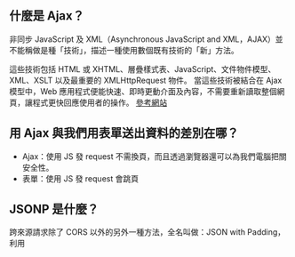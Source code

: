 ## 什麼是 Ajax？
非同步 JavaScript 及 XML（Asynchronous JavaScript and XML，AJAX）並不能稱做是種「技術」，描述一種使用數個既有技術的「新」方法。

這些技術包括 HTML 或 XHTML、層疊樣式表、JavaScript、文件物件模型、XML、XSLT 以及最重要的 XMLHttpRequest 物件。
當這些技術被結合在 Ajax 模型中，Web 應用程式便能快速、即時更動介面及內容，不需要重新讀取整個網頁，讓程式更快回應使用者的操作。
[參考網站](https://ithelp.ithome.com.tw/articles/10200409)

## 用 Ajax 與我們用表單送出資料的差別在哪？
- Ajax：使用 JS 發 request 不需換頁，而且透過瀏覽器還可以為我們電腦把關安全性。
- 表單：使用 JS 發 request 會跳頁

## JSONP 是什麼？
跨來源請求除了 CORS 以外的另外一種方法，全名叫做：JSON with Padding，利用 <script> 的這個特性來達成跨來源請求的。

## 要如何存取跨網域的 API？
1. CORS：想開啟跨來源 HTTP 請求的話，Server 必須在 Response 的 Header 裡面加上 Access-Control-Allow-Origin: *。
2. JSONP <script>，範例如下
	```js
		<script src="https://another-origin.com/api/games"></script>
		<script>
	  	console.log(response);
		</script>
	```

## 為什麼我們在第四週時沒碰到跨網域的問題，這週卻碰到了？
第四周使用 node.js 是直接在本機向 Sever 發出 Response，這周則是使用 JS 透過瀏覽器發出 Response，使用 node.js 並不會有跨領域（同源政策）的問題，所以當遇到存取問題時，需要透過 CROS 或 JSON 方法解決。
